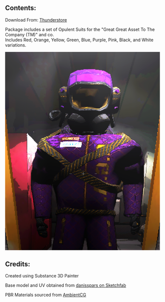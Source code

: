 ## Contents:

Download From: [Thunderstore](https://thunderstore.io/c/lethal-company/p/kungfauxhustle/OpulentSuit/)  

Package includes a set of Opulent Suits for the "Great Great Asset To The Company (TM)" and co.  
Includes Red, Orange, Yellow, Green, Blue, Purple, Pink, Black, and White variations.

![In Game Screenshot](OpulentMetallic.png)

## Credits:

Created using Substance 3D Painter

Base model and UV obtained from [danisspars on Sketchfab](https://sketchfab.com/3d-models/lethal-company-scavenger-model-game-rip-dbcd1bbe54e7485fb13d86b4b5cbaf6b)

PBR Materials sourced from [AmbientCG](https://ambientcg.com/)
